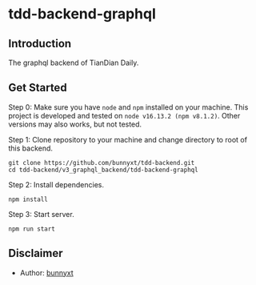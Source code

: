 # tdd-backend-graphql

## Introduction

The graphql backend of TianDian Daily.

## Get Started

Step 0: Make sure you have `node` and `npm` installed on your machine. This project is developed and tested on `node v16.13.2 (npm v8.1.2)`. Other versions may also works, but not tested.

Step 1: Clone repository to your machine and change directory to root of this backend.

```
git clone https://github.com/bunnyxt/tdd-backend.git
cd tdd-backend/v3_graphql_backend/tdd-backend-graphql
```

Step 2: Install dependencies.

```
npm install
```

Step 3: Start server.

```
npm run start
```

## Disclaimer 

- Author: [bunnyxt](https://github.com/bunnyxt)
